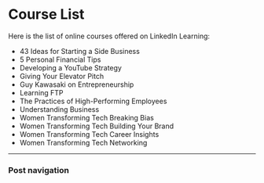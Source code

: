 # Course List

Here is the list of online courses offered on LinkedIn Learning:&#x20;

* 43 Ideas for Starting a Side Business
* 5 Personal Financial Tips
* Developing a YouTube Strategy
* Giving Your Elevator Pitch
* Guy Kawasaki on Entrepreneurship
* Learning FTP
* The Practices of High-Performing Employees
* Understanding Business
* Women Transforming Tech Breaking Bias
* Women Transforming Tech Building Your Brand
* Women Transforming Tech Career Insights
* Women Transforming Tech Networking

****

### Post navigation
